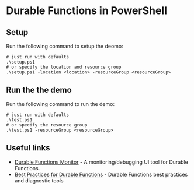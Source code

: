 # Durable Functions in PowerShell

## Setup
Run the following command to setup the deomo:
```pwsh
# just run with defaults
.\setup.ps1
# or specify the location and resource group
.\setup.ps1 -location <location> -resourceGroup <resourceGroup>
```

## Run the the demo
Run the following command to run the demo:
```pwsh
# just run with defaults
.\test.ps1
# or specify the resource group
.\test.ps1 -resourceGroup <resourceGroup>
```

## Useful links

* [Durable Functions Monitor](https://github.com/microsoft/DurableFunctionsMonitor?tab=readme-ov-file) - A monitoring/debugging UI tool for Durable Functions.
* [Best Practices for Durable Functions](https://learn.microsoft.com/en-us/azure/azure-functions/durable/durable-functions-best-practice-reference) - Durable Functions best practices and diagnostic tools
